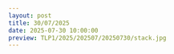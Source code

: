 ```yaml
---
layout: post
title: 30/07/2025
date: 2025-07-30 10:00:00
preview: TLP1/2025/202507/20250730/stack.jpg
---
```

